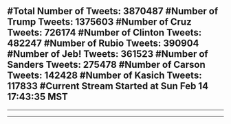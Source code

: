 #Total Number of Tweets: 3870487 
#Number of Trump Tweets: 1375603
#Number of Cruz Tweets: 726174
#Number of Clinton Tweets: 482247
#Number of Rubio Tweets: 390904
#Number of Jeb! Tweets: 361523
#Number of Sanders Tweets: 275478
#Number of Carson Tweets: 142428
#Number of Kasich Tweets: 117833
#Current Stream Started at Sun Feb 14 17:43:35 MST
---
---
---
